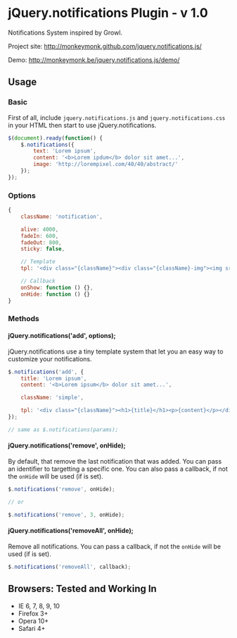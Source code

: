 jQuery.notifications Plugin - v 1.0
==================

Notifications System inspired by Growl.

Project site: http://monkeymonk.github.com/jquery.notifications.js/

Demo: http://monkeymonk.be/jquery.notifications.js/demo/


## Usage

### Basic

First of all, include `jquery.notifications.js` and `jquery.notifications.css` in your HTML then start to use jQuery.notifications.

``` javascript
$(document).ready(function() {
    $.notifications({
        text: 'Lorem ipsum',
        content: '<b>Lorem ipdum</b> dolor sit amet...',
        image: 'http://lorempixel.com/40/40/abstract/'
    });
});
```

### Options

``` javascript
{
    className: 'notification',

    alive: 4000,
    fadeIn: 600,
    fadeOut: 800,
    sticky: false,

    // Template
    tpl: '<div class="{className}"><div class="{className}-img"><img src="{image}" alt="" /></div><div class="{className}-content"><div class="{className}-title">{title}</div>{content}</div></div>',

    // Callback
    onShow: function () {},
    onHide: function () {}
}
```

### Methods

#### jQuery.notifications('add', options);

jQuery.notifications use a tiny template system that let you an easy way to customize your notifications.

``` javascript
$.notifications('add', {
    title: 'Lorem ipsum',
    content: '<b>Lorem ipsum</b> dolor sit amet...',

    className: 'simple',

    tpl: '<div class="{className}"><h1>{title}</h1><p>{content}</p></div>'
});

// same as $.notifications(params);

```

#### jQuery.notifications('remove', onHide);

By default, that remove the last notification that was added.
You can pass an identifier to targetting a specific one.
You can also pass a callback, if not the `onHide` will be used (if is set).

``` javascript
$.notifications('remove', onHide);

// or

$.notifications('remove', 3, onHide);

```

#### jQuery.notifications('removeAll', onHide);

Remove all notifications.
You can pass a callback, if not the `onHide` will be used (if is set).

``` javascript
$.notifications('removeAll', callback);

```


## Browsers: Tested and Working In

- IE 6, 7, 8, 9, 10
- Firefox 3+
- Opera 10+
- Safari 4+

